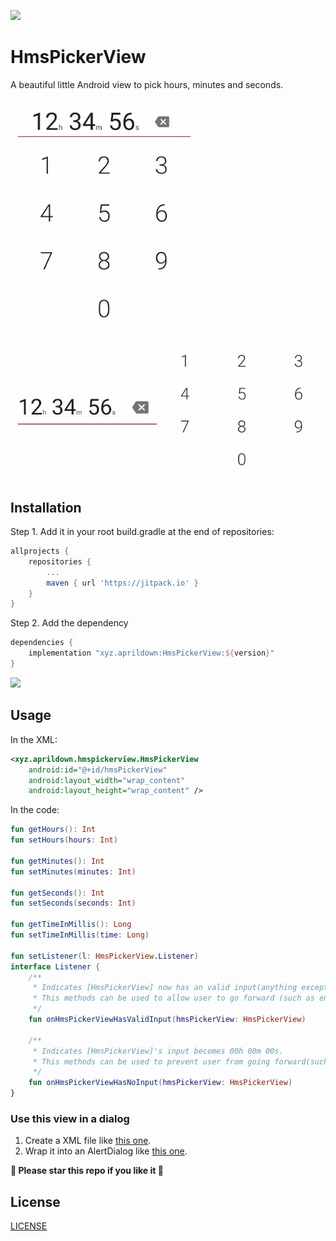 [![](https://jitpack.io/v/xyz.aprildown/HmsPickerView.svg)](https://jitpack.io/#xyz.aprildown/HmsPickerView)

# HmsPickerView

A beautiful little Android view to pick hours, minutes and seconds.

<img src="images/port.webp" alt="Port" width="300px" />
<img src="images/land.webp" alt="Land" width="600px" />

## Installation

Step 1. Add it in your root build.gradle at the end of repositories:

```Groovy
allprojects {
    repositories {
        ...
        maven { url 'https://jitpack.io' }
    }
}
```

Step 2. Add the dependency

```Groovy
dependencies {
    implementation "xyz.aprildown:HmsPickerView:${version}"
}
```

[![](https://jitpack.io/v/xyz.aprildown/HmsPickerView.svg)](https://jitpack.io/#xyz.aprildown/HmsPickerView)

## Usage

In the XML:

```XML
<xyz.aprildown.hmspickerview.HmsPickerView
    android:id="@+id/hmsPickerView"
    android:layout_width="wrap_content"
    android:layout_height="wrap_content" />
```

In the code:

```Kotlin
fun getHours(): Int
fun setHours(hours: Int)

fun getMinutes(): Int
fun setMinutes(minutes: Int)

fun getSeconds(): Int
fun setSeconds(seconds: Int)

fun getTimeInMillis(): Long
fun setTimeInMillis(time: Long)

fun setListener(l: HmsPickerView.Listener)
interface Listener {
    /**
     * Indicates [HmsPickerView] now has an valid input(anything except 00h 00m 00s).
     * This methods can be used to allow user to go forward (such as enabling "next" button).
     */
    fun onHmsPickerViewHasValidInput(hmsPickerView: HmsPickerView)

    /**
     * Indicates [HmsPickerView]'s input becomes 00h 00m 00s.
     * This methods can be used to prevent user from going forward(such as disabling "next" button).
     */
    fun onHmsPickerViewHasNoInput(hmsPickerView: HmsPickerView)
}
```

### Use this view in a dialog

1. Create a XML file like [this one](https://github.com/DeweyReed/HmsPickerView/blob/master/app/src/main/res/layout/layout_picker.xml#L1).
1. Wrap it into an AlertDialog like [this one](https://github.com/DeweyReed/HmsPickerView/blob/master/app/src/main/java/xyz/aprildown/hmspickerview/app/MainActivity.kt#L29).

**🦄 Please star this repo if you like it 🦄**

## License

[LICENSE](./LICENSE)
